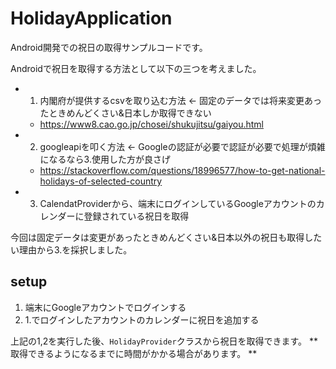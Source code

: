 # HolidayApplication
Android開発での祝日の取得サンプルコードです。

Androidで祝日を取得する方法として以下の三つを考えました。

- 1. 内閣府が提供するcsvを取り込む方法 <- 固定のデータでは将来変更あったときめんどくさい&日本しか取得できない
  - https://www8.cao.go.jp/chosei/shukujitsu/gaiyou.html
- 2. googleapiを叩く方法 <- Googleの認証が必要で認証が必要で処理が煩雑になるなら3.使用した方が良さげ
  - https://stackoverflow.com/questions/18996577/how-to-get-national-holidays-of-selected-country
- 3. CalendatProviderから、端末にログインしているGoogleアカウントのカレンダーに登録されている祝日を取得

今回は固定データは変更があったときめんどくさい&日本以外の祝日も取得したい理由から3.を採択しました。

## setup

1. 端末にGoogleアカウントでログインする
2. 1.でログインしたアカウントのカレンダーに祝日を追加する

上記の1,2を実行した後、`HolidayProvider`クラスから祝日を取得できます。
** 取得できるようになるまでに時間がかかる場合があります。 **
